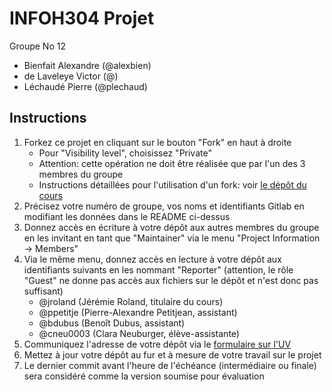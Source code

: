 # INFOH304 Projet

Groupe No 12
* Bienfait Alexandre (@alexbien)
* de Laveleye Victor (@)
* Léchaudé Pierre (@plechaud)

## Instructions

1. Forkez ce projet en cliquant sur le bouton "Fork" en haut à droite
	* Pour "Visibility level", choisissez "Private"
	* Attention: cette opération ne doit être réalisée que par l'un des 3 membres du groupe
	* Instructions détaillées pour l'utilisation d'un fork: voir [le dépôt du cours](https://gitlab.ulb.be/jroland/infoh304)
1. Précisez votre numéro de groupe, vos noms et identifiants Gitlab en modifiant les données dans le README ci-dessus
1. Donnez accès en écriture à votre dépôt aux autres membres du groupe en les invitant en tant que "Maintainer" via le menu "Project Information -> Members"
1. Via le même menu, donnez accès en lecture à votre dépôt aux identifiants suivants en les nommant "Reporter" (attention, le rôle "Guest" ne donne pas accès aux fichiers sur le dépôt et n'est donc pas suffisant)
	* @jroland (Jérémie Roland, titulaire du cours)
	* @ppetitje (Pierre-Alexandre Petitjean, assistant)
	* @bdubus (Benoît Dubus, assistant)
	* @cneu0003 (Clara Neuburger, élève-assistante)
1. Communiquez l'adresse de votre dépôt via le [formulaire sur l'UV](https://uv.ulb.ac.be/mod/choicegroup/view.php?id=1164034)
1. Mettez à jour votre dépôt au fur et à mesure de votre travail sur le projet
1. Le dernier commit avant l'heure de l'échéance (intermédiaire ou finale) sera considéré comme la version soumise pour évaluation
